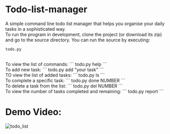 # Todo-list-manager
A simple command line todo list manager that helps you organise your daily tasks in a sophisticated way.<br />
To run the program in development, clone the project (or download its zip) and go to the source directory. You can run the source by executing:
```
todo.py
```
<br />
To view the list of commands:
```
todo.py help
```
<br />
To add new task:
```
todo.py add "your task"
```
<br />
TO view the list of added tasks:
```
todo.py ls
```
<br />
To complete a specific task:
```
todo.py done NUMBER
```
<br />
To delete a task from the list:
```
todo.py del NUMBER
```
<br />
To view the number of tasks completed and remaining:
```
todo.py report
```
<br />


# Demo Video:
![todo_list](https://user-images.githubusercontent.com/43297280/105624562-b14aeb00-5e4a-11eb-8367-2d314edc2f5e.gif)



